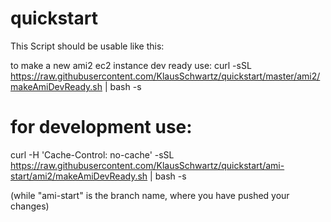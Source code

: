 # quickstart


This Script should be usable like this:

to make a new ami2 ec2 instance dev ready use:
curl -sSL https://raw.githubusercontent.com/KlausSchwartz/quickstart/master/ami2/makeAmiDevReady.sh | bash -s


# for development use:
curl -H 'Cache-Control: no-cache' -sSL https://raw.githubusercontent.com/KlausSchwartz/quickstart/ami-start/ami2/makeAmiDevReady.sh | bash -s

(while "ami-start" is the branch name, where you have pushed your changes)